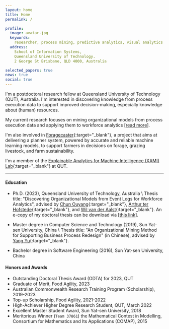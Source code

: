 ```yaml
---
layout: home
title: Home
permalink: /

profile:
  image: avatar.jpg
  keywords:
    researcher, process mining, predictive analytics, visual analytics
  address: 
    School of Information Systems,
    Queensland University of Technology.
    2 George St Brisbane, QLD 4000, Australia

selected_papers: true
news: true
social: true
---
```


I'm a postdoctoral research fellow at Queensland University of Technology (QUT),
Australia. I'm interested in discovering knowledge from process execution data
to support improved decision-making, especially knowledge about (human)
resources. 

My current research focuses on mining organizational models from process
execution data and applying them to workforce analytics [[read
more](/projects/omm)]. 

I'm also involved in
[Foragecaster](https://www.agriwebb.com/foragecaster/){:target="_blank"}, a
project that aims at delivering a planner system, powered by accurate and
reliable machine learning models, to support farmers in decisions on forage,
grazing livestock, and farm sustainability.


I'm a member of the [Explainable Analytics for Machine Intelligence (XAMI)
Lab](https://www.xami-lab.org/){:target="_blank"} at QUT.

<hr>

#### Education

- Ph.D. (2023), Queensland University of Technology, Australia \\
  Thesis title: "Discovering Organizational Models from Event Logs for Workforce Analytics",
  advised by 
  [Chun Ouyang](https://staff.qut.edu.au/staff/c.ouyang){:target="_blank"}, 
  [Arthur ter Hofstede](https://arthurterhofstede.github.io/){:target="_blank"}, 
  and [Wil van der Aalst](http://www.vdaalst.com/){:target="_blank"}. 
  An e-copy of my doctoral thesis can be download via [[this link](./assets/thesis_roys_version.pdf)].

- Master degree in Computer Science and Technology (2019), Sun Yat-sen University, China \\
  Thesis title: "An Organizational Mining Method for Supporting Business Process
  Redesign" (in Chinese), advised by 
  [Yang Yu](https://sse.sysu.edu.cn/teacher/163){:target="_blank"}.

- Bachelor degree in Software Engineering (2016), Sun Yat-sen University, China

#### Honors and Awards

- Outstanding Doctoral Thesis Award (ODTA) for 2023, QUT
- Graduate of Merit, Food Agility, 2023
- Australian Commonwealth Research Training Program (Scholarship), 2019-2023
- Top-up Scholarship, Food Agility, 2021-2022
- High-Achiever Higher Degree Research Student, QUT, March 2022
- Excellent Master Student Award, Sun Yat-sen University, 2018
- Meritorious Winner (`Team 37861`) the Mathematical Contest in Modelling,
Consortium for Mathematics and Its Applications (COMAP), 2015
